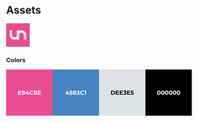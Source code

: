 # Assets

<img src="./SVG/Logos/Logo-1.svg" width=64>

### Colors

<img src="./SVG/Colors.svg" width=512>
